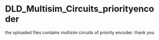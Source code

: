 # DLD_Multisim_Circuits_priorityencoder
the uploaded files contains multisim circuits of priority encoder.
thank you
